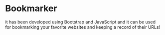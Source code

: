 # Bookmarker 
it has been developed using Bootstrap and JavaScript and it can be used for bookmarking your favorite websites and keeping a record of their URLs! 
